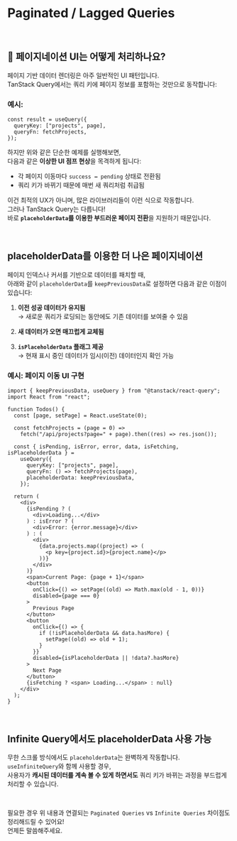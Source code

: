 # Paginated / Lagged Queries

<br>

## 📌 페이지네이션 UI는 어떻게 처리하나요?

페이지 기반 데이터 렌더링은 아주 일반적인 UI 패턴입니다.  
TanStack Query에서는 쿼리 키에 페이지 정보를 포함하는 것만으로 동작합니다:

### 예시:

```tsx
const result = useQuery({
  queryKey: ["projects", page],
  queryFn: fetchProjects,
});
```

하지만 위와 같은 단순한 예제를 실행해보면,  
다음과 같은 **이상한 UI 점프 현상**을 목격하게 됩니다:

- 각 페이지 이동마다 `success ↔ pending` 상태로 전환됨
- 쿼리 키가 바뀌기 때문에 매번 새 쿼리처럼 취급됨

이건 최적의 UX가 아니며, 많은 라이브러리들이 이런 식으로 작동합니다.  
그러나 TanStack Query는 다릅니다!  
바로 **`placeholderData`를 이용한 부드러운 페이지 전환**을 지원하기 때문입니다.

<br>

## placeholderData를 이용한 더 나은 페이지네이션

페이지 인덱스나 커서를 기반으로 데이터를 패치할 때,  
아래와 같이 `placeholderData`를 `keepPreviousData`로 설정하면 다음과 같은 이점이 있습니다:

1. **이전 성공 데이터가 유지됨**  
   → 새로운 쿼리가 로딩되는 동안에도 기존 데이터를 보여줄 수 있음

2. **새 데이터가 오면 매끄럽게 교체됨**

3. **`isPlaceholderData` 플래그 제공**  
   → 현재 표시 중인 데이터가 임시(이전) 데이터인지 확인 가능

### 예시: 페이지 이동 UI 구현

```tsx
import { keepPreviousData, useQuery } from "@tanstack/react-query";
import React from "react";

function Todos() {
  const [page, setPage] = React.useState(0);

  const fetchProjects = (page = 0) =>
    fetch("/api/projects?page=" + page).then((res) => res.json());

  const { isPending, isError, error, data, isFetching, isPlaceholderData } =
    useQuery({
      queryKey: ["projects", page],
      queryFn: () => fetchProjects(page),
      placeholderData: keepPreviousData,
    });

  return (
    <div>
      {isPending ? (
        <div>Loading...</div>
      ) : isError ? (
        <div>Error: {error.message}</div>
      ) : (
        <div>
          {data.projects.map((project) => (
            <p key={project.id}>{project.name}</p>
          ))}
        </div>
      )}
      <span>Current Page: {page + 1}</span>
      <button
        onClick={() => setPage((old) => Math.max(old - 1, 0))}
        disabled={page === 0}
      >
        Previous Page
      </button>
      <button
        onClick={() => {
          if (!isPlaceholderData && data.hasMore) {
            setPage((old) => old + 1);
          }
        }}
        disabled={isPlaceholderData || !data?.hasMore}
      >
        Next Page
      </button>
      {isFetching ? <span> Loading...</span> : null}
    </div>
  );
}
```

<br>

## Infinite Query에서도 placeholderData 사용 가능

무한 스크롤 방식에서도 `placeholderData`는 완벽하게 작동합니다.  
`useInfiniteQuery`와 함께 사용할 경우,  
사용자가 **캐시된 데이터를 계속 볼 수 있게 하면서도** 쿼리 키가 바뀌는 과정을 부드럽게 처리할 수 있습니다.

<br>

필요한 경우 위 내용과 연결되는 `Paginated Queries` vs `Infinite Queries` 차이점도 정리해드릴 수 있어요!  
언제든 말씀해주세요.
